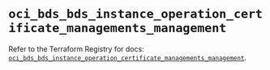 # `oci_bds_bds_instance_operation_certificate_managements_management`

Refer to the Terraform Registry for docs: [`oci_bds_bds_instance_operation_certificate_managements_management`](https://registry.terraform.io/providers/oracle/oci/7.19.0/docs/resources/bds_bds_instance_operation_certificate_managements_management).
